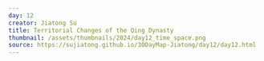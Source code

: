 ```yaml
---
day: 12
creator: Jiatong Su
title: Territorial Changes of the Qing Dynasty
thumbnail: /assets/thumbnails/2024/day12_time_space.png
source: https://sujiatong.github.io/30DayMap-Jiatong/day12/day12.html
---
```

